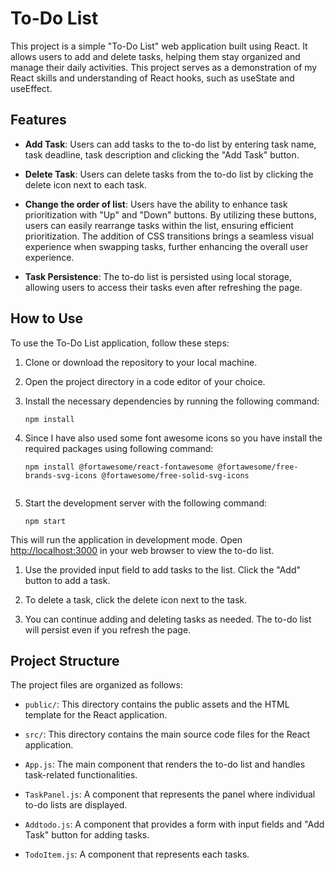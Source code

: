 # To-Do List

This project is a simple "To-Do List" web application built using React. It allows users to add and delete tasks, helping them stay organized and manage their daily activities. This project serves as a demonstration of my React skills and understanding of React hooks, such as useState and useEffect.

## Features

- **Add Task**: Users can add tasks to the to-do list by entering task name, task deadline, task description and clicking the "Add Task" button.

- **Delete Task**: Users can delete tasks from the to-do list by clicking the delete icon next to each task.

- **Change the order of list**: Users have the ability to enhance task prioritization with "Up" and "Down" buttons. By utilizing these buttons, users can easily rearrange tasks within the list, ensuring efficient prioritization. The addition of CSS transitions brings a seamless visual experience when swapping tasks, further enhancing the overall user experience.
- **Task Persistence**: The to-do list is persisted using local storage, allowing users to access their tasks even after refreshing the page.


## How to Use

To use the To-Do List application, follow these steps:

1. Clone or download the repository to your local machine.

2. Open the project directory in a code editor of your choice.

3. Install the necessary dependencies by running the following command:
   ```shell
   npm install

4. Since I have also used some font awesome icons so you have install the required packages using following command:
   ```shell
   npm install @fortawesome/react-fontawesome @fortawesome/free-brands-svg-icons @fortawesome/free-solid-svg-icons


5. Start the development server with the following command:
   ```shell
   npm start

This will run the application in development mode. Open [http://localhost:3000](http://localhost:3000) in your web browser to view the to-do list.

1. Use the provided input field to add tasks to the list. Click the "Add" button to add a task.

2. To delete a task, click the delete icon next to the task.

3. You can continue adding and deleting tasks as needed. The to-do list will persist even if you refresh the page.

## Project Structure

The project files are organized as follows:

- `public/`: This directory contains the public assets and the HTML template for the React application.
- `src/`: This directory contains the main source code files for the React application.

- `App.js`: The main component that renders the to-do list and handles task-related functionalities.

- `TaskPanel.js`: A component that represents the panel where individual to-do lists are displayed.

- `Addtodo.js`: A component that provides a form with input fields and "Add Task" button for adding tasks.
- `TodoItem.js`: A component that represents each tasks.




